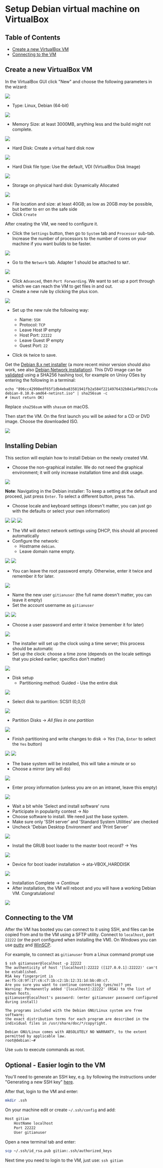 # Setup Debian virtual machine on VirtualBox

Table of Contents
------------------

- [Create a new VirtualBox VM](#create-a-new-virtualbox-vm)
- [Connecting to the VM](#connecting-to-the-vm)

Create a new VirtualBox VM
---------------------------
In the VirtualBox GUI click "New" and choose the following parameters in the wizard:

![](figs/create_new_vm_debian.png)

- Type: Linux, Debian (64-bit)

![](figs/create_vm_memsize.png)

- Memory Size: at least 3000MB, anything less and the build might not complete.

![](figs/create_vm_hard_disk.png)

- Hard Disk: Create a virtual hard disk now

![](figs/create_vm_hard_disk_file_type.png)

- Hard Disk file type: Use the default, VDI (VirtualBox Disk Image)

![](figs/create_vm_storage_physical_hard_disk.png)

- Storage on physical hard disk: Dynamically Allocated

![](figs/create_vm_file_location_size.png)

- File location and size: at least 40GB; as low as 20GB *may* be possible, but better to err on the safe side
- Click `Create`

After creating the VM, we need to configure it.

- Click the `Settings` button, then go to `System` tab and `Processor` sub-tab. Increase the number of processors to the number of cores on your machine if you want builds to be faster.

![](figs/system_settings.png)

- Go to the `Network` tab. Adapter 1 should be attached to `NAT`.

![](figs/network_settings.png)

- Click `Advanced`, then `Port Forwarding`. We want to set up a port through which we can reach the VM to get files in and out.
- Create a new rule by clicking the plus icon.

![](figs/port_forwarding_rules.png)

- Set up the new rule the following way:
  - Name: `SSH`
  - Protocol: `TCP`
  - Leave Host IP empty
  - Host Port: `22222`
  - Leave Guest IP empty
  - Guest Port: `22`

- Click `Ok` twice to save.

Get the [Debian 8.x net installer](https://cdimage.debian.org/cdimage/archive/8.10.0/amd64/iso-cd/debian-8.10.0-amd64-netinst.iso) (a more recent minor version should also work, see also [Debian Network installation](https://www.debian.org/CD/netinst/)).
This DVD image can be [validated](https://www.debian.org/CD/verify) using a SHA256 hashing tool, for example on
Unixy OSes by entering the following in a terminal:

    echo "896cc42998edf65f1db4eba83581941fb2a584f2214976432b841af96b17ccda  debian-8.10.0-amd64-netinst.iso" | sha256sum -c
    # (must return OK)

Replace `sha256sum` with `shasum` on macOS.

Then start the VM. On the first launch you will be asked for a CD or DVD image. Choose the downloaded ISO.

![](figs/select_startup_disk_debian.png)

Installing Debian
------------------

This section will explain how to install Debian on the newly created VM.

- Choose the non-graphical installer.  We do not need the graphical environment; it will only increase installation time and disk usage.

![](figs/debian_install_1_boot_menu.png)

**Note**: Navigating in the Debian installer:
To keep a setting at the default and proceed, just press `Enter`.
To select a different button, press `Tab`.

- Choose locale and keyboard settings (doesn't matter, you can just go with the defaults or select your own information)

![](figs/debian_install_2_select_a_language.png)
![](figs/debian_install_3_select_location.png)
![](figs/debian_install_4_configure_keyboard.png)

- The VM will detect network settings using DHCP, this should all proceed automatically
- Configure the network:
  - Hostname `debian`.
  - Leave domain name empty.

![](figs/debian_install_5_configure_the_network.png)
![](figs/debian_install_6_domain_name.png)

- You can leave the root password empty. Otherwise, enter it twice and remember it for later.

![](figs/debian_install_6a_set_up_root_password.png)

- Name the new user `gitianuser` (the full name doesn't matter, you can leave it empty)
- Set the account username as `gitianuser`

![](figs/debian_install_7_set_up_user_fullname.png)
![](figs/debian_install_8_set_up_username.png)

- Choose a user password and enter it twice (remember it for later)

![](figs/debian_install_9_user_password.png)

- The installer will set up the clock using a time server; this process should be automatic
- Set up the clock: choose a time zone (depends on the locale settings that you picked earlier; specifics don't matter)

![](figs/debian_install_10_configure_clock.png)

- Disk setup
  - Partitioning method: Guided - Use the entire disk

![](figs/debian_install_11_partition_disks.png)

  - Select disk to partition: SCSI1 (0,0,0)

![](figs/debian_install_12_choose_disk.png)

  - Partition Disks -> *All files in one partition*

![](figs/all_files_in_one_partition.png)

  - Finish partitioning and write changes to disk -> *Yes* (`Tab`, `Enter` to select the `Yes` button)

![](figs/debian_install_14_finish.png)
![](figs/debian_install_15_write_changes.png)

- The base system will be installed, this will take a minute or so
- Choose a mirror (any will do)

![](figs/debian_install_16_choose_a_mirror.png)

- Enter proxy information (unless you are on an intranet, leave this empty)

![](figs/debian_install_18_proxy_settings.png)

- Wait a bit while 'Select and install software' runs
- Participate in popularity contest -> *No*
- Choose software to install. We need just the base system.
- Make sure only 'SSH server' and 'Standard System Utilities' are checked
- Uncheck 'Debian Desktop Environment' and 'Print Server'

![](figs/debian_install_19_software_selection.png)

- Install the GRUB boot loader to the master boot record? -> Yes

![](figs/debian_install_20_install_grub.png)

- Device for boot loader installation -> ata-VBOX_HARDDISK

![](figs/debian_install_21_install_grub_bootloader.png)

- Installation Complete -> *Continue*
- After installation, the VM will reboot and you will have a working Debian VM. Congratulations!

![](figs/debian_install_22_finish_installation.png)

Connecting to the VM
----------------------

After the VM has booted you can connect to it using SSH, and files can be copied from and to the VM using a SFTP utility.
Connect to `localhost`, port `22222` (or the port configured when installing the VM).
On Windows you can use [putty](http://www.chiark.greenend.org.uk/~sgtatham/putty/download.html) and [WinSCP](http://winscp.net/eng/index.php).

For example, to connect as `gitianuser` from a Linux command prompt use

    $ ssh gitianuser@localhost -p 22222
    The authenticity of host '[localhost]:22222 ([127.0.0.1]:22222)' can't be established.
    RSA key fingerprint is ae:f5:c8:9f:17:c6:c7:1b:c2:1b:12:31:1d:bb:d0:c7.
    Are you sure you want to continue connecting (yes/no)? yes
    Warning: Permanently added '[localhost]:22222' (RSA) to the list of known hosts.
    gitianuser@localhost's password: (enter gitianuser password configured during install)

    The programs included with the Debian GNU/Linux system are free software;
    the exact distribution terms for each program are described in the
    individual files in /usr/share/doc/*/copyright.

    Debian GNU/Linux comes with ABSOLUTELY NO WARRANTY, to the extent
    permitted by applicable law.
    root@debian:~#

Use `sudo` to execute commands as root.

Optional - Easier login to the VM
---------------------------------

You'll need to generate an SSH key, e.g. by following the instructions under "Generating a new SSH key" [here](https://help.github.com/articles/generating-a-new-ssh-key-and-adding-it-to-the-ssh-agent).

After that, login to the VM and enter:

```bash
mkdir .ssh
```

On your machine edit or create `~/.ssh/config` and add:

```bash
Host gitian
    HostName localhost
    Port 22222
    User gitianuser
```

Open a new terminal tab and enter:

```bash
scp ~/.ssh/id_rsa.pub gitian:.ssh/authorized_keys
```

Next time you need to login to the VM, just use: `ssh gitian`

